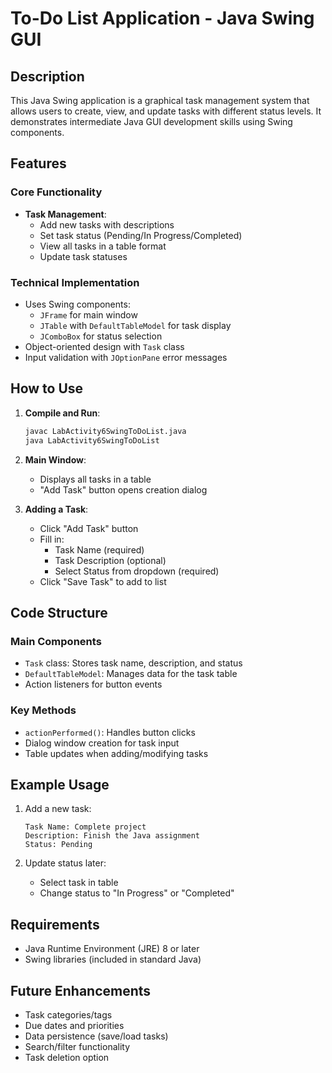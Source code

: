 # To-Do List Application - Java Swing GUI

## Description
This Java Swing application is a graphical task management system that allows users to create, view, and update tasks with different status levels. It demonstrates intermediate Java GUI development skills using Swing components.

## Features

### Core Functionality
- **Task Management**:
  - Add new tasks with descriptions
  - Set task status (Pending/In Progress/Completed)
  - View all tasks in a table format
  - Update task statuses

### Technical Implementation
- Uses Swing components:
  - `JFrame` for main window
  - `JTable` with `DefaultTableModel` for task display
  - `JComboBox` for status selection
- Object-oriented design with `Task` class
- Input validation with `JOptionPane` error messages

## How to Use

1. **Compile and Run**:
   ```bash
   javac LabActivity6SwingToDoList.java
   java LabActivity6SwingToDoList
   ```

2. **Main Window**:
   - Displays all tasks in a table
   - "Add Task" button opens creation dialog

3. **Adding a Task**:
   - Click "Add Task" button
   - Fill in:
     - Task Name (required)
     - Task Description (optional)
     - Select Status from dropdown (required)
   - Click "Save Task" to add to list

## Code Structure

### Main Components
- `Task` class: Stores task name, description, and status
- `DefaultTableModel`: Manages data for the task table
- Action listeners for button events

### Key Methods
- `actionPerformed()`: Handles button clicks
- Dialog window creation for task input
- Table updates when adding/modifying tasks

## Example Usage

1. Add a new task:
   ```
   Task Name: Complete project
   Description: Finish the Java assignment
   Status: Pending
   ```

2. Update status later:
   - Select task in table
   - Change status to "In Progress" or "Completed"

## Requirements
- Java Runtime Environment (JRE) 8 or later
- Swing libraries (included in standard Java)

## Future Enhancements
- Task categories/tags
- Due dates and priorities
- Data persistence (save/load tasks)
- Search/filter functionality
- Task deletion option

